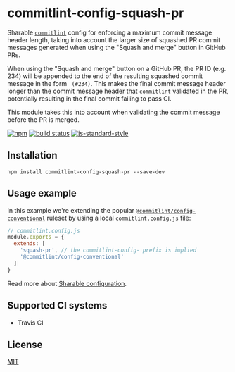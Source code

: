 # commitlint-config-squash-pr

Sharable [`commitlint`] config for enforcing a maximum commit message
header length, taking into account the larger size of squashed PR
commit messages generated when using the "Squash and merge" button in
GitHub PRs.

When using the "Squash and merge" button on a GitHub PR, the PR ID (e.g.
234) will be appended to the end of the resulting squashed commit
message in the form ` (#234)`. This makes the final commit message
header longer than the commit message header that `commitlint` validated
in the PR, potentially resulting in the final commit failing to pass CI.

This module takes this into account when validating the commit message
before the PR is merged.

[![npm](https://img.shields.io/npm/v/commitlint-config-squash-pr.svg)](https://www.npmjs.com/package/commitlint-config-squash-pr)
[![build status](https://travis-ci.org/watson/commitlint-config-squash-pr.svg?branch=master)](https://travis-ci.org/watson/commitlint-config-squash-pr)
[![js-standard-style](https://img.shields.io/badge/code%20style-standard-brightgreen.svg?style=flat)](https://github.com/feross/standard)

## Installation

```
npm install commitlint-config-squash-pr --save-dev
```

## Usage example

In this example we're extending the popular
[`@commitlint/config-conventional`] ruleset by using a local
`commitlint.config.js` file:

```js
// commitlint.config.js
module.exports = {
  extends: [
    'squash-pr', // the commitlint-config- prefix is implied
    '@commitlint/config-conventional'
  ]
}
```

Read more about [Sharable configuration].

## Supported CI systems

- Travis CI

## License

[MIT](LICENSE)

[`commitlint`]: https://github.com/marionebl/commitlint
[`@commitlint/config-conventional`]: https://www.npmjs.com/package/@commitlint/config-conventional
[Sharable configuration]: https://marionebl.github.io/commitlint/#/reference-configuration?id=shareable-configuration
